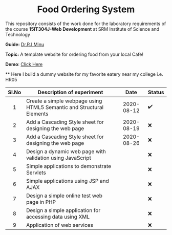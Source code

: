 <h1 align = "center"> Food Ordering System </h1>

This repository consists of the work done for the laboratory requirements of the course **15IT304J-Web Development** at SRM Institute of Science and  Technology

__Guide:__ [Dr.R.I.Minu](https://www.srmist.edu.in/engineering/dept-cse/faculty/dr-minu)

__Topic:__ A template website for ordering food from your local Cafe! 

__Demo__: [Click Here](https://foodordering.netlify.app/)

** Here I build a dummy website for my favorite eatery near my college i.e. HR05

| Sl.No | Description of experiment|Date|Status|
|:-----:|---------------------------|:---:|----|
|1|Create a simple webpage using HTML5 Semantic and Structural Elements | 2020-08-12 |✔️|
|2|Add a Cascading Style sheet for designing the web page | 2020-08-19 |❌|
|3|Add a Cascading Style sheet for designing the web page | 2020-08-26 |❌|
|4|Design a dynamic web page with validation using JavaScript| |❌|
|5|Simple applications to demonstrate Servlets |  |❌|
|6|Simple applications using JSP and AJAX |  |❌|
|7|Design a simple online test web page in PHP|  |❌|
|8|Design a simple application for accessing data using XML |  |❌|
|9|Application of web services | |❌|
